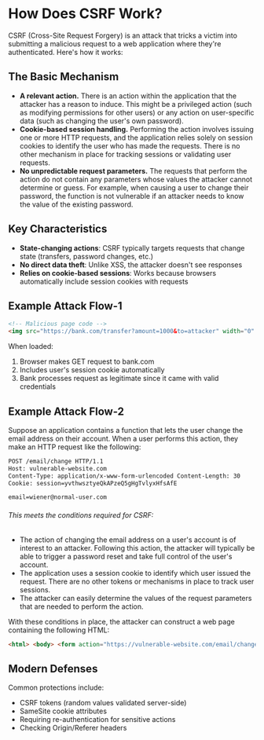 

# How Does CSRF Work?

CSRF (Cross-Site Request Forgery) is an attack that tricks a victim into submitting a malicious request to a web application where they're authenticated. Here's how it works:

## The Basic Mechanism

- **A relevant action.** There is an action within the application that the attacker has a reason to induce. This might be a privileged action (such as modifying permissions for other users) or any action on user-specific data (such as changing the user's own password).
- **Cookie-based session handling.** Performing the action involves issuing one or more HTTP requests, and the application relies solely on session cookies to identify the user who has made the requests. There is no other mechanism in place for tracking sessions or validating user requests.
- **No unpredictable request parameters.** The requests that perform the action do not contain any parameters whose values the attacker cannot determine or guess. For example, when causing a user to change their password, the function is not vulnerable if an attacker needs to know the value of the existing password.

## Key Characteristics

- **State-changing actions**: CSRF typically targets requests that change state (transfers, password changes, etc.)
- **No direct data theft**: Unlike XSS, the attacker doesn't see responses
- **Relies on cookie-based sessions**: Works because browsers automatically include session cookies with requests

## Example Attack Flow-1

```html
<!-- Malicious page code -->
<img src="https://bank.com/transfer?amount=1000&to=attacker" width="0" height="0">
```

When loaded:
1. Browser makes GET request to bank.com
2. Includes user's session cookie automatically
3. Bank processes request as legitimate since it came with valid credentials

## Example Attack Flow-2

Suppose an application contains a function that lets the user change the email address on their account. When a user performs this action, they make an HTTP request like the following:

```HTML
POST /email/change HTTP/1.1 
Host: vulnerable-website.com 
Content-Type: application/x-www-form-urlencoded Content-Length: 30 
Cookie: session=yvthwsztyeQkAPzeQ5gHgTvlyxHfsAfE 

email=wiener@normal-user.com
```

######  This meets the conditions required for CSRF:

- The action of changing the email address on a user's account is of interest to an attacker. Following this action, the attacker will typically be able to trigger a password reset and take full control of the user's account.
- The application uses a session cookie to identify which user issued the request. There are no other tokens or mechanisms in place to track user sessions.
- The attacker can easily determine the values of the request parameters that are needed to perform the action.

With these conditions in place, the attacker can construct a web page containing the following HTML:

```HTML
<html> <body> <form action="https://vulnerable-website.com/email/change" method="POST"> <input type="hidden" name="email" value="pwned@evil-user.net" /> </form> <script> document.forms[0].submit(); </script> </body> </html>`
```
## Modern Defenses

Common protections include:
- CSRF tokens (random values validated server-side)
- SameSite cookie attributes
- Requiring re-authentication for sensitive actions
- Checking Origin/Referer headers